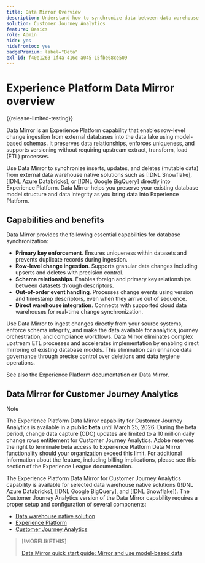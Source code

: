 ```yaml
---
title: Data Mirror Overview
description: Understand how to synchronize data between data warehouse native solutions and Customer Journey Analytics
solution: Customer Journey Analytics
feature: Basics
role: Admin
hide: yes
hidefromtoc: yes
badgePremium: label="Beta"
exl-id: f40e1263-1f4a-416c-a045-15fbe68ce509
---
```

# Experience Platform Data Mirror overview

{{release-limited-testing}}

Data Mirror is an Experience Platform capability that enables row-level change ingestion from external databases into the data lake using model-based schemas. It preserves data relationships, enforces uniqueness, and supports versioning without requiring upstream extract, transform, load (ETL) processes.

Use Data Mirror to synchronize inserts, updates, and deletes (mutable data) from external data warehouse native solutions such as [!DNL Snowflake], [!DNL Azure Databricks], or [!DNL Google BigQuery] directly into Experience Platform. Data Mirror helps you preserve your existing database model structure and data integrity as you bring data into Experience Platform.


## Capabilities and benefits

Data Mirror provides the following essential capabilities for database synchronization:

* **Primary key enforcement**. Ensures uniqueness within datasets and prevents duplicate records during ingestion.
* **Row-level change ingestion**. Supports granular data changes including upserts and deletes with precision control.
* **Schema relationships**. Enables foreign and primary key relationships between datasets through descriptors.
* **Out-of-order event handling**. Processes change events using version and timestamp descriptors, even when they arrive out of sequence.
* **Direct warehouse integration**. Connects with supported cloud data warehouses for real-time change synchronization.

Use Data Mirror to ingest changes directly from your source systems, enforce schema integrity, and make the data available for analytics, journey orchestration, and compliance workflows. Data Mirror eliminates complex upstream ETL processes and accelerates implementation by enabling direct mirroring of existing database models. This elimination can enhance data governance through precise control over deletions and data hygiene operations.

<!-- Add link when AEP docs are ready... -->

See also the Experience Platform documentation on Data Mirror.


## Data Mirror for Customer Journey Analytics

>[!NOTE]
>
>The Experience Platform Data Mirror capability for Customer Journey Analytics is available in a **public beta** until March 25, 2026. During the beta period, change data capture (CDC) updates are limited to a 10 million daily change rows entitlement for Customer Journey Analytics. Adobe reserves the right to terminate beta access to Experience Platform Data Mirror functionality should your organization exceed this limit. For additional information about the feature, including billing implications, please see this section of the Experience League documentation.
>

The Experience Platform Data Mirror for Customer Journey Analytics capability is available for selected data warehouse native solutions ([!DNL Azure Databricks], [!DNL Google BigQuery], and [!DNL Snowflake]). The Customer Journey Analytics version of the Data Mirror capability requires a proper setup and configuration of several components:

* [Data warehouse native solution](datawarehouse.md)
* [Experience Platform](aep.md)
* [Customer Journey Analytics](cja.md)


>[!MORELIKETHIS]
>
>[Data Mirror quick start guide: Mirror and use model-based data](model-based.md)
>
